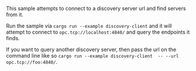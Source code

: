 This sample attempts to connect to a discovery server url and find servers from it.

Run the sample via `cargo run --example discovery-client` and it will attempt to connect to `opc.tcp://localhost:4840/`
and query the endpoints it finds.

If you want to query another discovery server, then pass the url on the command line like so
`cargo run --example discovery-client  -- --url opc.tcp://foo:4840/`.
